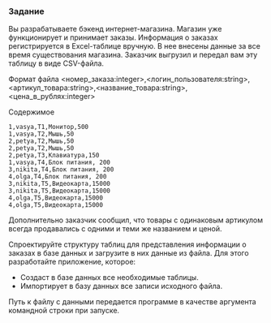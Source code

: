 ### Задание

Вы разрабатываете бэкенд интернет-магазина. Магазин уже функционирует и принимает заказы. 
Информация о заказах регистрируется в Excel-таблице вручную. В нее внесены данные за все время существования магазина. 
Заказчик выгрузил и передал вам эту таблицу в виде CSV-файла.

Формат файла
<номер_заказа:integer>,<логин_пользователя:string>,<артикул_товара:string>,<название_товара:string>,<цена_в_рублях:integer>

Содержимое
```
1,vasya,Т1,Монитор,500
1,vasya,Т2,Мышь,50
2,petya,Т2,Мышь,50
2,petya,Т2,Мышь,50
2,petya,Т3,Клавиатура,150
1,vasya,Т4,Блок питания, 200
3,nikita,Т4,Блок питания, 200
4,olga,Т4,Блок питания, 200
3,nikita,Т5,Видеокарта,15000
3,nikita,Т5,Видеокарта,15000
4,olga,Т5,Видеокарта,15000
4,olga,Т5,Видеокарта,15000
```

Дополнительно заказчик сообщил, что товары с одинаковым артикулом всегда продавались с одними и теми же названием и ценой.

Спроектируйте структуру таблиц для представления информации о заказах в базе данных и загрузите в них данные из файла. Для этого разработайте приложение, которое:
- Создаст в базе данных все необходимые таблицы.
- Импортирует в базу данных все записи исходного файла.

Путь к файлу с данными передается программе в качестве аргумента командной строки при запуске.
